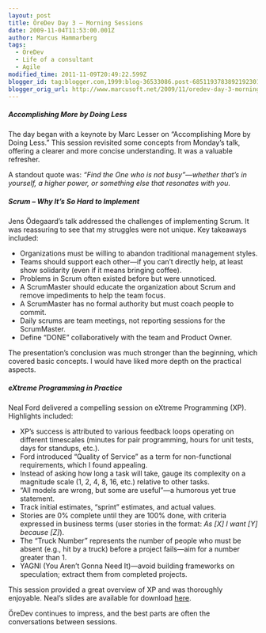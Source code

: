 ```yaml
---
layout: post
title: ÖreDev Day 3 – Morning Sessions
date: 2009-11-04T11:53:00.001Z
author: Marcus Hammarberg
tags:
  - ÖreDev
  - Life of a consultant
  - Agile
modified_time: 2011-11-09T20:49:22.599Z
blogger_id: tag:blogger.com,1999:blog-36533086.post-6851193783892192301
blogger_orig_url: http://www.marcusoft.net/2009/11/oredev-day-3-morning-sessions.html
---
```


##### Accomplishing More by Doing Less

The day began with a keynote by Marc Lesser on “Accomplishing More by Doing Less.” This session revisited some concepts from Monday’s talk, offering a clearer and more concise understanding. It was a valuable refresher.

A standout quote was: *“Find the One who is not busy”—whether that’s in yourself, a higher power, or something else that resonates with you.*

##### Scrum – Why It’s So Hard to Implement

Jens Ödegaard’s talk addressed the challenges of implementing Scrum. It was reassuring to see that my struggles were not unique. Key takeaways included:

- Organizations must be willing to abandon traditional management styles.
- Teams should support each other—if you can’t directly help, at least show solidarity (even if it means bringing coffee).
- Problems in Scrum often existed before but were unnoticed.
- A ScrumMaster should educate the organization about Scrum and remove impediments to help the team focus.
- A ScrumMaster has no formal authority but must coach people to commit.
- Daily scrums are team meetings, not reporting sessions for the ScrumMaster.
- Define “DONE” collaboratively with the team and Product Owner.

The presentation’s conclusion was much stronger than the beginning, which covered basic concepts. I would have liked more depth on the practical aspects.

##### eXtreme Programming in Practice

Neal Ford delivered a compelling session on eXtreme Programming (XP). Highlights included:

- XP’s success is attributed to various feedback loops operating on different timescales (minutes for pair programming, hours for unit tests, days for standups, etc.).
- Ford introduced “Quality of Service” as a term for non-functional requirements, which I found appealing.
- Instead of asking how long a task will take, gauge its complexity on a magnitude scale (1, 2, 4, 8, 16, etc.) relative to other tasks.
- “All models are wrong, but some are useful”—a humorous yet true statement.
- Track initial estimates, “sprint” estimates, and actual values.
- Stories are 0% complete until they are 100% done, with criteria expressed in business terms (user stories in the format: *As [X] I want [Y] because [Z]*).
- The “Truck Number” represents the number of people who must be absent (e.g., hit by a truck) before a project fails—aim for a number greater than 1.
- YAGNI (You Aren’t Gonna Need It)—avoid building frameworks on speculation; extract them from completed projects.

This session provided a great overview of XP and was thoroughly enjoyable. Neal’s slides are available for download [here](http://github.com/nealford).

ÖreDev continues to impress, and the best parts are often the conversations between sessions.
